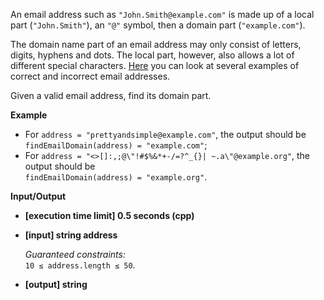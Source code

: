 
An email address such as  `"John.Smith@example.com"`  is made up of a local part (`"John.Smith"`), an  `"@"`  symbol, then a domain part (`"example.com"`).

The domain name part of an email address may only consist of letters, digits, hyphens and dots. The local part, however, also allows a lot of different special characters.  [Here](https://en.wikipedia.org/wiki/Email_address#Examples)  you can look at several examples of correct and incorrect email addresses.

Given a valid email address, find its domain part.

**Example**

-   For  `address = "prettyandsimple@example.com"`, the output should be  
    `findEmailDomain(address) = "example.com"`;
-   For  `address = "<>[]:,;@\"!#$%&*+-/=?^_{}| ~.a\"@example.org"`, the output should be  
    `findEmailDomain(address) = "example.org"`.

**Input/Output**

-   **\[execution time limit\] 0.5 seconds (cpp)**
    
-   **\[input\] string address**
    
    _Guaranteed constraints:_  
    `10 ≤ address.length ≤ 50`.
    
-   **\[output\] string**